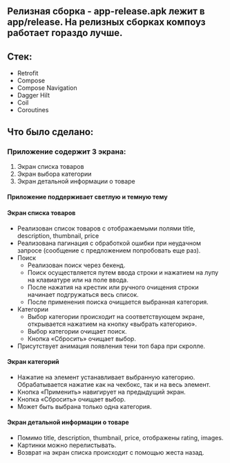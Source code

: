 ## Релизная сборка - app-release.apk лежит в app/release. На релизных сборках компоуз работает гораздо лучше.

## Стек:
* Retrofit
* Compose
* Compose Navigation
* Dagger Hilt
* Coil
* Coroutines

## Что было сделано:

### Приложение содержит 3 экрана:
1. Экран списка товаров
2. Экран выбора категории
3. Экран детальной информации о товаре

#### Приложение поддерживает светлую и темную тему

#### Экран списка товаров
* Реализован список товаров с отображаемыми полями title, description, thumbnail, price
* Реализована пагинация с обработкой ошибки при неудачном запросе (сообщение с предложением попробовать еще раз).
* Поиск
  * Реализован поиск через бекенд.
  * Поиск осуществляется путем ввода строки и нажатием на лупу на клавиатуре или на поле ввода.
  * После нажатия на крестик или ручного очищения строки начинает подгружаться весь список.
  * После применения поиска очищается выбранная категория.
* Категории
  * Выбор категории происходит на соответствующем экране, открывается нажатием на кнопку «выбрать категорию».
  * Выбор категории очищает поиск.
  * Кнопка «Сбросить» очищает выбор.
* Присутствует анимация появления тени топ бара при скролле.

#### Экран категорий
* Нажатие на элемент устанавливает выбранную категорию. Обрабатывается нажатие как на чекбокс, так и на весь элемент.
* Кнопка «Применить» навигирует на предыдущий экран.
* Кнопка «Сбросить» очищает выбор.
* Может быть выбрана только одна категория.

#### Экран детальной информации о товаре
* Помимо title, description, thumbnail, price, отображены rating, images.
* Картинки можно перелистывать.
* Возврат на экран списка происходит с помощью жеста назад.